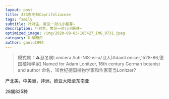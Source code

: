 ```yaml
---
layout: post
title: 433忍冬科Caprifoliaceae
tags: family    
subtitle: 叶对生，常见一对儿小腋芽~
description: 叶对生，常见一对儿小腋芽~
optimized_image: /img/2020-09-03-185427_IMG_9731.jpeg
category: 川续断目
author: ganlu1994  
---
```


> 模式属：⚠️忍冬属Lonicera
> /luh-NIS-er-a/
> [(人)AdamLonicer,1528-86,德国植物学家]
> Named for Adam Lonitzer, 16th century German botanist and author 
> 命名，16世纪德国植物学家和作家亚当Lonitzer?

产北美，中美洲，非洲，欧亚大陆至东南亚

28属825种